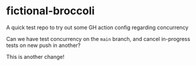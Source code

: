 # fictional-broccoli

A quick test repo to try out some GH action config regarding concurrency

Can we have test concurrency on the `main` branch, and cancel in-progress tests on new push in another?

This is another change!
